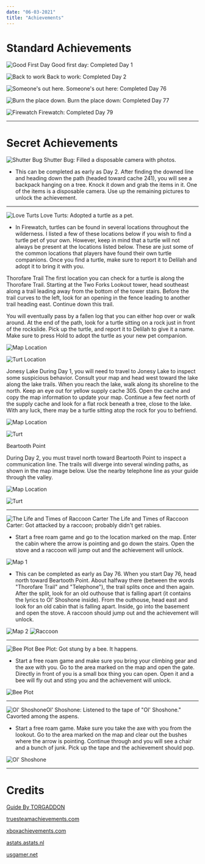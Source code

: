 ```yaml
---
date: "06-03-2021"
title: "Achievements"
---
```

<style>#main p img{vertical-align:middle;}</style>

# Standard Achievements

![Good First Day](/cdn/achievements/goodday.webp) Good first day: Completed Day 1


![Back to work](/cdn/achievements/backtowork.webp) Back to work: Completed Day 2

![Someone's out here.](/cdn/achievements/someonesouthere.webp) Someone's out here: Completed Day 76

![Burn the place down.](/cdn/achievements/burntheplacedown.webp) Burn the place down: Completed Day 77


![Firewatch](/cdn/achievements/firewatch.webp) Firewatch: Completed Day 79

---

# Secret Achievements

![Shutter Bug](/cdn/achievements/shutterbug.webp) Shutter Bug: Filled a disposable camera with photos.

- This can be completed as early as Day 2. After finding the downed line and heading down the path (headed toward cache 241), you will see a backpack hanging on a tree. Knock it down and grab the items in it. One of the items is a disposable camera. Use up the remaining pictures to unlock the achievement.

---

![Love Turts](/cdn/achievements/loveturts.webp) Love Turts: Adopted a turtle as a pet.

- In Firewatch, turtles can be found in several locations throughout the wilderness. I listed a few of these locations below if you wish to find a turtle pet of your own. However, keep in mind that a turtle will not always be present at the locations listed below. These are just some of the common locations that players have found their own turtle companions. Once you find a turtle, make sure to report it to Delilah and adopt it to bring it with you.

Thorofare Trail
The first location you can check for a turtle is along the Thorofare Trail. Starting at the Two Forks Lookout tower, head southeast along a trail leading away from the bottom of the tower stairs. Before the trail curves to the left, look for an opening in the fence leading to another trail heading east. Continue down this trail.

You will eventually pass by a fallen log that you can either hop over or walk around. At the end of the path, look for a turtle sitting on a rock just in front of the rockslide. Pick up the turtle, and report it to Delilah to give it a name. Make sure to press Hold to adopt the turtle as your new pet companion.

![Map Location](/cdn/achievements/jonesylakemap.webp)

![Turt Location](/cdn/achievements/thorofaretrailturt.webp)

Jonesy Lake
During Day 1, you will need to travel to Jonesy Lake to inspect some suspicious behavior. Consult your map and head west toward the lake along the lake trails. When you reach the lake, walk along its shoreline to the north. Keep an eye out for yellow supply cache 305. Open the cache and copy the map information to update your map. Continue a few feet north of the supply cache and look for a flat rock beneath a tree, close to the lake. With any luck, there may be a turtle sitting atop the rock for you to befriend.

![Map Location](/cdn/achievements/thorofaretrailmap.webp)

![Turt](/cdn/achievements/turtatjonesylake.webp)

Beartooth Point

During Day 2, you must travel north toward Beartooth Point to inspect a communication line. The trails will diverge into several winding paths, as shown in the map image below. Use the nearby telephone line as your guide through the valley.

![Map Location](/cdn/achievements/beartoothpointmap.webp)

![Turt](/cdn/achievements/beartoothpointturt.webp)

---

![The Life and Times of Raccoon Carter](/cdn/achievements/thelifeandtimesofraccooncarter.webp) The Life and Times of Raccoon Carter: Got attacked by a raccoon; probably didn't get rabies.

- Start a free roam game and go to the location marked on the map. Enter the cabin where the arrow is pointing and go down the stairs. Open the stove and a raccoon will jump out and the achievement will unlock.



![Map 1](/cdn/achievements/2438900192_preview_UhPAbZJ.webp)



- This can be completed as early as Day 76. When you start Day 76, head north toward Beartooth Point. About halfway there (between the words "Thorofare Trail" and "Telephone"), the trail splits once and then again. After the split, look for an old outhouse that is falling apart (it contains the lyrics to Ol' Shoshone inside). From the outhouse, head east and look for an old cabin that is falling apart. Inside, go into the basement and open the stove. A raccoon should jump out and the achievement will unlock.



![Map 2](/cdn/achievements/2438900192_preview_4208-001.webp)
![Raccoon](/cdn/achievements/2438900192_preview_racoon.webp)

---

![Bee Plot](/cdn/achievements/beeplot.webp) Bee Plot: Got stung by a bee. It happens.



- Start a free roam game and make sure you bring your climbing gear and the axe with you.
Go to the area marked on the map and open the gate. Directly in front of you is a small box thing you can open. Open it and a bee will fly out and sting you and the achievement will unlock.

![Bee Plot](/cdn/achievements/2438900192_preview_wapiti.webp)

---

![Ol' Shoshone](/cdn/achievements/olshoshone.webp)Ol' Shoshone: Listened to the tape of "Ol' Shoshone." Cavorted among the aspens.



- Start a free roam game. Make sure you take the axe with you from the lookout.
Go to the area marked on the map and clear out the bushes where the arrow is pointing. Continue through and you will see a chair and a bunch of junk. Pick up the tape and the achievement should pop.

![Ol' Shoshone](/cdn/achievements/2438900192_preview_shoshone.webp)

---

# Credits

[Guide By TORGADDON](https://steamcommunity.com/sharedfiles/filedetails/?id=2438900192)

[truesteamachievements.com](https://truesteamachievements.com/)

[xboxachievements.com](https://www.xboxachievements.com/)

[astats.astats.nl](https://astats.astats.nl)

[usgamer.net](https://web.archive.org/web/20221211234157/https://www.usgamer.net/)

